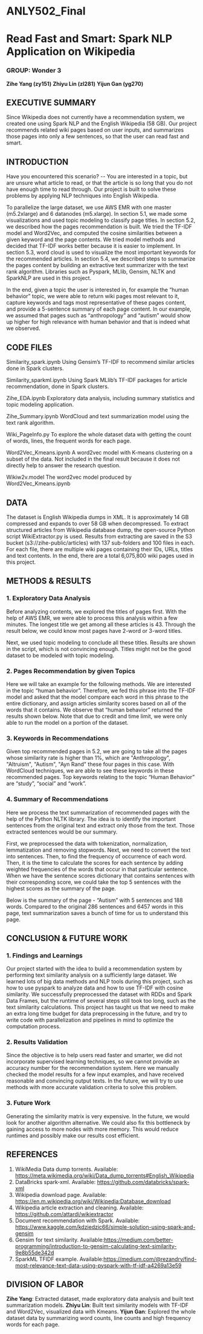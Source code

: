 # ANLY502_Final

# Read Fast and Smart: Spark NLP Application on Wikipedia

### GROUP: Wonder 3

**Zihe Yang (zy151)**
**Zhiyu Lin (zl281)**
**Yijun Gan (yg270)**


## EXECUTIVE SUMMARY

Since Wikipedia does not currently have a recommendation system, we created one using Spark NLP and the English Wikipedia (58 GB). Our project recommends related wiki pages based on user inputs, and summarizes those pages into only a few sentences, so that the user can read fast and smart.

## INTRODUCTION 

Have you encountered this scenario? -- You are interested in a topic, but are unsure what article to read, or that the article is so long that you do not have enough time to read through. Our project is built to solve these problems by applying NLP techniques into English Wikipedia. 

To parallelize the large dataset, we use AWS EMR with one master (m5.2xlarge) and 6 datanodes (m5.xlarge). In section 5.1, we made some visualizations and used topic modeling to classify page titles. In section 5.2, we described how the pages recommendation is built. We tried the TF-IDF model and Word2Vec, and computed the cosine similarities between a given keyword and the page contents. We tried model methods and decided that TF-IDF works better because it is easier to implement. In section 5.3, word cloud is used to visualize the most important keywords for the recommended articles. In section 5.4, we described steps to summarize the pages content by building an extractive text summarizer with the text rank algorithm. Libraries such as Pyspark, MLlib, Gensim, NLTK and SparkNLP are used in this project.

In the end, given a topic the user is interested in, for example the “human behavior” topic, we were able to return wiki pages most relevant to it,  capture keywords and tags most representative of these pages content, and provide a 5-sentence summary of each page content. In our example, we assumed that pages such as “anthropology” and “autism” would show up higher for high relevance with human behavior and that is indeed what we observed. 

## CODE FILES

Similarity_spark.ipynb
Using Gensim’s TF-IDF to recommend similar articles done in Spark clusters.

Similarity_sparkml.ipynb
Using Spark MLlib’s TF-IDF packages for article recommendation, done in Spark clusters.

Zihe_EDA.ipynb
Exploratory data analysis, including summary statistics and topic modeling application.

Zihe_Summary.ipynb
WordCloud and text summarization model using the text rank algorithm.

Wiki_PageInfo.py
To explore the whole dataset data with getting the count of words, lines, the frequent words for each page. 

Word2Vec_Kmeans.ipynb
A word2vec model with K-means clustering on a subset of the data. Not included in the final result because it does not directly help to answer the research question.

Wikiw2v.model
The word2vec model produced by Word2Vec_Kmeans.ipynb
 
## DATA 

The dataset is English Wikipedia dumps in XML. It is approximately 14 GB compressed and expands to over 58 GB when decompressed. To extract structured articles from Wikipedia database dump, the open-source Python script WikiExtractor.py is used. Results from extracting are saved in the S3 bucket (s3://zihe-public/articles) with 137 sub-folders and 100 files in each. For each file, there are multiple wiki pages containing their IDs, URLs, titles and text contents. In the end, there are a total 6,075,800 wiki pages used in this project. 

## METHODS & RESULTS 

### 1. Exploratory Data Analysis
Before analyzing contents, we explored the titles of pages first. With the help of AWS EMR, we were able to process this analysis within a few minutes. The longest title we get among all these articles is 43. Through the result below, we could know most pages have 2-word or 3-word titles. 

Next, we used topic modeling to conclude all these titles. Results are shown in the script, which is not convincing enough. Titles might not be the good dataset to be modeled with topic modeling. 


### 2. Pages Recommendation by given Topics
Here we will take an example for the following methods. We are interested in the topic “human behavior”. Therefore, we fed this phrase into the TF-IDF model and asked that the model compare each word in this phrase to the entire dictionary, and assign articles similarity scores based on all of the words that it contains. We observe that “human behavior” returned the results shown below. Note that due to credit and time limit, we were only able to run the model on a portion of the dataset.

### 3. Keywords in Recommendations
Given top recommended pages in 5.2, we are going to take all the pages whose similarity rate is higher than 1%, which are  "Anthropology", "Altruism", "Autism", "Ayn Rand" these four pages in this case. With WordCloud techniques, we are able to see these keywords in these recommended pages. Top keywords relating to the topic “Human Behavior” are “study”, “social” and “work”. 


### 4. Summary of Recommendations
Here we process the text summarization of recommended pages with the help of the Python NLTK library. The idea is to identify the important sentences from the original text and extract only those from the text. Those extracted sentences would be our summary. 

First, we preprocessed the data with tokenization, normalization, lemmatization and removing stopwords. Next, we need to convert  the text into sentences. Then, to find the frequency of occurrence of each word. Then, it is the time to calculate the scores for each sentence by adding weighted frequencies of the words that occur in that particular sentence. When we have the sentence scores dictionary that contains sentences with their corresponding score, we could take the top 5 sentences with the highest scores as the summary of the page. 

Below is the summary of the page - “Autism” with 5 sentences and 188 words. Compared to the original 286 sentences and 6457 words in this page, text summarization saves a bunch of time for us to understand this page.  


## CONCLUSION & FUTURE WORK 

### 1. Findings and Learnings
Our project started with the idea to build a recommendation system by performing text similarity analysis on a sufficiently large dataset. We learned lots of big data methods and NLP tools during this project, such as how to use pyspark to analyze data and how to use TF-IDF with cosine similarity. We successfully preprocessed the dataset with RDDs and Spark Data Frames, but the runtime of several steps still took too long, such as the text similarity calculations. This project has taught us that we need to make an extra long time budget for data preprocessing in the future, and try to write code with parallelization and pipelines in mind to optimize the computation process. 

### 2. Results Validation 
Since the objective is to help users read faster and smarter, we did not incorporate supervised learning techniques, so we cannot provide an accuracy number for the recommendation system. Here we manually checked the model results for a few input examples, and have received reasonable and convincing output texts. In the future, we will try to use methods with more accurate validation criteria to solve this problem.

### 3. Future Work 
Generating the similarity matrix is very expensive. In the future, we would look for another algorithm alternative. We could also fix this bottleneck by gaining access to more nodes with more memory. This would reduce runtimes and possibly make our results cost efficient.
 
 
## REFERENCES

1. WikiMedia Data dump torrents. 
   Available: https://meta.wikimedia.org/wiki/Data_dump_torrents#English_Wikipedia
2. DataBricks spark-xml. 
   Available: https://github.com/databricks/spark-xml
3. Wikipedia download page. 
   Available: https://en.m.wikipedia.org/wiki/Wikipedia:Database_download
4. Wikipedia article extraction and cleaning.
   Available: https://github.com/attardi/wikiextractor
5. Document recommendation with Spark.
   Available: https://www.kaggle.com/kdziedzic66/simple-solution-using-spark-and-gensim
6. Gensim for text similarity.
   Available:https://medium.com/better-programming/introduction-to-gensim-calculating-text-similarity-9e8b55de342d
7. SparkML TFIDF example. Available:https://medium.com/@rezandry/find-most-relevance-text-data-using-pyspark-with-tf-idf-a4269a13e59

## DIVISION OF LABOR 

**Zihe Yang**: Extracted dataset, made exploratory data analysis and built text summarization models. 
**Zhiyu Lin**: Built text similarity models with TF-IDF and Word2Vec, visualized data with Kmeans. 
**Yijun Gan**: Explored the whole dataset data by summarizing word counts, line counts and high frequency words for each page.





 


